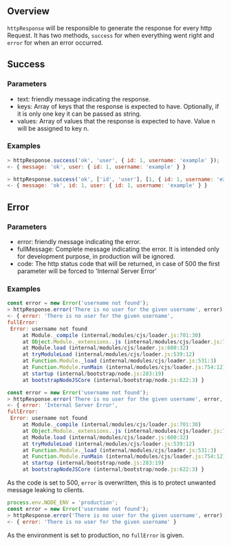 ## Overview

 `httpResponse` will be responsible to generate the response for every http Request. It has two methods, `success` for when everything went right and `error` for when an error occurred.


## Success


  ### Parameters

   * text: friendly message indicating the response.
   * keys: Array of keys that the response is expected to have. Optionally, if it is only one key it can be passed as string.
   * values: Array of values that the response is expected to have. Value n will be assigned to key n.

  ### Examples


  ```javascript
  > httpResponse.success('ok', 'user', { id: 1, username: 'example' });
  <- { message: 'ok', user: { id: 1, username: 'example' } }
  ```

  ```javascript
  > httpResponse.success('ok', ['id', 'user'], [1, { id: 1, username: 'example' }]);
  <- { message: 'ok', id: 1, user: { id: 1, username: 'example' } }
  ```

## Error


  ### Parameters

   * error: friendly message indicating the error.
   * fullMessage: Complete message indicating the error. It is intended only for development purpose, in production will be ignored.
   * code: The http status code that will be returned, in case of 500 the first parameter will be forced to 'Internal Server Error'

  ### Examples


  ```javascript
  const error = new Error('username not found');
  > httpResponse.error('There is no user for the given username', error);
  <- { error: 'There is no user for the given username',
  fullError:
   Error: username not found
       at Module._compile (internal/modules/cjs/loader.js:701:30)
       at Object.Module._extensions..js (internal/modules/cjs/loader.js:712:10)
       at Module.load (internal/modules/cjs/loader.js:600:32)
       at tryModuleLoad (internal/modules/cjs/loader.js:539:12)
       at Function.Module._load (internal/modules/cjs/loader.js:531:3)
       at Function.Module.runMain (internal/modules/cjs/loader.js:754:12)
       at startup (internal/bootstrap/node.js:283:19)
       at bootstrapNodeJSCore (internal/bootstrap/node.js:622:3) }
  ```

  ```javascript
  const error = new Error('username not found');
  > httpResponse.error('There is no user for the given username', error, 500);
  <- { error: 'Internal Server Error',
  fullError:
   Error: username not found
       at Module._compile (internal/modules/cjs/loader.js:701:30)
       at Object.Module._extensions..js (internal/modules/cjs/loader.js:712:10)
       at Module.load (internal/modules/cjs/loader.js:600:32)
       at tryModuleLoad (internal/modules/cjs/loader.js:539:12)
       at Function.Module._load (internal/modules/cjs/loader.js:531:3)
       at Function.Module.runMain (internal/modules/cjs/loader.js:754:12)
       at startup (internal/bootstrap/node.js:283:19)
       at bootstrapNodeJSCore (internal/bootstrap/node.js:622:3) }
  ```

  As the code is set to 500, `error` is overwritten, this is to protect unwanted message leaking to clients.

  ```javascript
  process.env.NODE_ENV = 'production';
  const error = new Error('username not found');
  > httpResponse.error('There is no user for the given username', error);
  <- { error: 'There is no user for the given username' }
  ```

  As the environment is set to production, no `fullError` is given.
